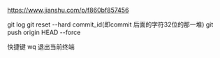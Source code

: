 https://www.jianshu.com/p/f860bf857456

git log
git reset --hard commit_id(即commit 后面的字符32位的那一堆)
git push origin HEAD --force


快捷键
wq 退出当前终端
